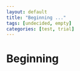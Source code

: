 ```yaml
---
layout: default
title: "Beginning ..."
tags: [undecided, empty]
categories: [test, trial]
---
```

# Beginning
